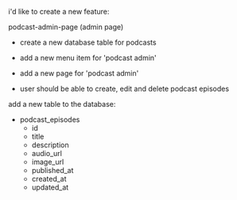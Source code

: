 i'd like to create a new feature:

podcast-admin-page  (admin page)  

- create a new database table for podcasts

- add a new menu item for 'podcast admin' 
- add a new page for 'podcast admin'

- user should be able to create, edit and delete podcast episodes   

add a new table to the database:
- podcast_episodes
    - id
    - title
    - description
    - audio_url
    - image_url
    - published_at
    - created_at
    - updated_at

